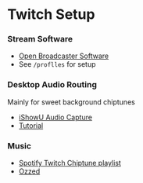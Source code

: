 # Twitch Setup

### Stream Software
* [Open Broadcaster Software](https://obsproject.com/)
* See `/proflles` for setup

### Desktop Audio Routing 

Mainly for sweet background chiptunes

* [iShowU Audio Capture](https://support.shinywhitebox.com/hc/en-us/articles/204161459-Installing-iShowU-Audio-Capture)
* [Tutorial](https://obsproject.com/forum/resources/os-x-capture-audio-with-ishowu-audio-capture.505/) 

### Music

* [Spotify Twitch Chiptune playlist](https://open.spotify.com/user/soulshined/playlist/1T0D5bxk4t0vH61UKt0VaP?si=X6xhS4fkQRWAPqioDvf3AA)
* [Ozzed](https://open.spotify.com/artist/7tuhz1Gz9N1ImIc8eJsqiY?si=XwKaYaCpRxKAyW_0nyDOWw)